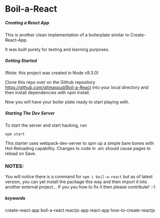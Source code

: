 # Boil-a-React

##### Creating a React App
This is another clean implementation of a boilerplate similar to Create-React-App.

It was built purely for testing and learning purposes.

##### Getting Started
(Note: this project was created in Node v9.3.0)

Clone this repo over on the Github repository https://github.com/gitmasoud/Boil-a-React into your local
directory and then install dependencies with npm install.

Now you will have your boiler plate ready to start playing with.

##### Starting The Dev Server
To start the server and start hacking, run

```npm start```

This starter uses webpack-dev-server to spin up a simple bare bones with Hot-Reloading capability. Changes to code in .src should cause pages to reload on Save.

### NOTES:
You will notice there is a command for ```npm i boil-a-react``` but as of latest version, you can yet install the package this way and then import it into another external project... If you you how to fix it then please contribute! :-)

##### keywords
create-react-app boil-a-react reactjs-app react-app how-to-create-reactjs